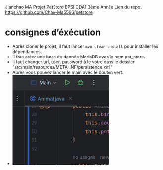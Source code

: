 Jianchao MA
Projet PetStore EPSI CDA1 3ème Année
Lien du repo: https://github.com/Chao-Ma5566/petstore

# consignes d’éxécution
- Après cloner le projet, il faut lancer `mvn clean install` pour installer les dépendances.
- Il faut créer une base de donnée MariaDB avec le nom pet_store.
- Il faut changer url, user, password à le votre dans le dossier "src/main/resources/META-INF/persistence.xml"
- Après vous pouvez lancer le main avec le bouton vert.
- ![img.png](img.png)